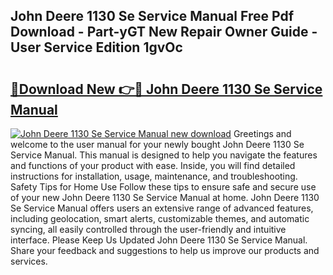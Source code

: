 ## John Deere 1130 Se Service Manual Free Pdf Download - Part-yGT New Repair Owner Guide - User Service Edition 1gvOc

# <h2><a href="http://bc47998.oget.top/?id=John+Deere+1130+Se+Service+Manual">🔗Download New 👉🔴 John Deere 1130 Se Service Manual</a></h2>

[![John Deere 1130 Se Service Manual new download](https://i.imgur.com/5g1atiW.png)](http://bc47998.oget.top/?id=John+Deere+1130+Se+Service+Manual)
Greetings and welcome to the user manual for your newly bought John Deere 1130 Se Service Manual. This manual is designed to help you navigate the features and functions of your product with ease. Inside, you will find detailed instructions for installation, usage, maintenance, and troubleshooting. Safety Tips for Home Use Follow these tips to ensure safe and secure use of your new John Deere 1130 Se Service Manual at home. John Deere 1130 Se Service Manual offers users an extensive range of advanced features, including geolocation, smart alerts, customizable themes, and automatic syncing, all easily controlled through the user-friendly and intuitive interface. Please Keep Us Updated John Deere 1130 Se Service Manual. Share your feedback and suggestions to help us improve our products and services.
